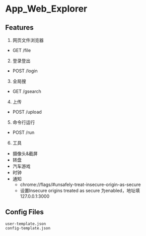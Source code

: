 # App_Web_Explorer

## Features
1. 网页文件浏览器
- GET /file

2. 登录登出
- POST /login

3. 全局搜
- GET /gsearch

4. 上传
- POST /upload

5. 命令行运行
- POST /run

6. 工具
- 摄像头&截屏
- 转盘
- 汽车游戏
- 时钟
- 通知
    - chrome://flags/#unsafely-treat-insecure-origin-as-secure
    - 设置Insecure origins treated as secure
为enabled，地址填127.0.0.1:3000

## Config Files
```
user-template.json
config-template.json
```